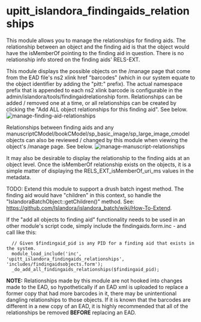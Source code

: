 # upitt_islandora_findingaids_relationships

This module allows you to manage the relationships for finding aids.  The relationship between an object and the finding aid is that the object would have the isMemberOf pointing to the finding aid in question.  There is no relationship info stored on the finding aids' RELS-EXT.

This module displays the possible objects on the /manage page that come from the EAD file's ns2 xlink href "barcodes" (which in our system equate to the object identifier by adding the "pitt:" prefix).  The actual namespace prefix that is appended to each ns2 xlink barcode is configurable in the admin/islandora/tools/findingaidrelationship form.  Relationships can be added / removed one at a time, or all relationships can be created by clicking the "Add ALL object relationships for this finding aid".  See below.  ![manage-finding-aid-relationships](https://cloud.githubusercontent.com/assets/19391126/21398288/d1147684-c774-11e6-827d-98605c0e9729.png)

Relationships between finding aids and any manuscriptCModel/bookCModel/sp_basic_image/sp_large_image_cmodel objects can also be reviewed / changed by this module when viewing the object's /manage page. See below. ![manage-manuscript-relationships](https://cloud.githubusercontent.com/assets/19391126/21398748/8d5a1c8a-c776-11e6-8154-835d66b229e2.png)

It may also be desirable to display the relationship to the finding aids at an object level.  Once the isMemberOf relationship exists on the objects, it is a simple matter of displaying the RELS_EXT_isMemberOf_uri_ms values in the metadata.

TODO: 
Extend this module to support a drush batch ingest method.  The finding aid would have "children" in this context, so handle the "IslandoraBatchObject::getChildren()" method.  See: https://github.com/Islandora/islandora_batch/wiki/How-To-Extend.


If the "add all objects to finding aid" functionality needs to be used in an other module's script code, simply include the findingaids.form.inc - and call like this: 

```
  // Given $findingaid_pid is any PID for a finding aid that exists in the system.
  module_load_include('inc', 'upitt_islandora_findingaids_relationships', 'includes/findingaidsobjects.form');
  _do_add_all_findingaids_relationships($findingaid_pid);
```

**NOTE:**  Relationships made by this module are not hooked into changes made to the EAD, so hypothetically if an EAD xml is uploaded to replace a former copy that had more barcodes in it, there may be unintentional dangling relationships to those objects.  If it is known that the barcodes are different in a new copy of an EAD, it is highly recommended that all of the relationships be removed **BEFORE** replacing an EAD.
